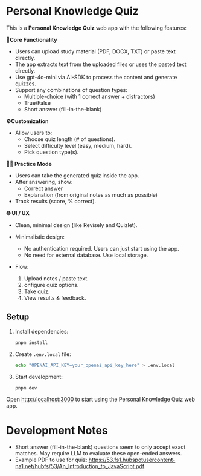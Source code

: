 # Personal Knowledge Quiz


This is a **Personal Knowledge Quiz** web app with the following features:

**🎯Core Functionality**
- Users can upload study material (PDF, DOCX, TXT) or paste text directly.
- The app extracts text from the uploaded files or uses the pasted text directly.
- Use gpt-4o-mini via AI-SDK to process the content and generate quizzes.
- Support any combinations of question types:
  - Multiple-choice (with 1 correct answer + distractors)
  - True/False
  - Short answer (fill-in-the-blank)

**⚙️Customization**
- Allow users to:
  - Choose quiz length (# of questions).
  - Select difficulty level (easy, medium, hard).
  - Pick question type(s).

**🧑‍💻 Practice Mode**
- Users can take the generated quiz inside the app.
- After answering, show:
  - Correct answer
  - Explanation (from original notes as much as possible)
- Track results (score, % correct).


**🌐 UI / UX**
- Clean, minimal design (like Revisely and Quizlet).
- Minimalistic design:
  - No authentication required. Users can just start using the app.
  - No need for external database. Use local storage.

- Flow:
  1. Upload notes / paste text.
  2. onfigure quiz options.
  3. Take quiz.
  4. View results & feedback.


## Setup

1. Install dependencies:

   ```bash
   pnpm install
   ```

2. Create `.env.local` file:

   ```bash
   echo "OPENAI_API_KEY=your_openai_api_key_here" > .env.local
   ```

3. Start development:
   ```bash
   pnpm dev
   ```

Open [http://localhost:3000](http://localhost:3000) to start using the Personal Knowledge Quiz web app.


# Development Notes
- Short answer (fill-in-the-blank) questions seem to only accept exact matches. May require LLM to evaluate these open-ended answers.
- Example PDF to use for quiz: https://53.fs1.hubspotusercontent-na1.net/hubfs/53/An_Introduction_to_JavaScript.pdf


